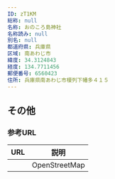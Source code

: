 ```yaml
---
ID: zT1KM
総称: null
名称: おのころ島神社
名称読み: null
別名: null
都道府県: 兵庫県
区域: 南あわじ市
緯度: 34.3124843
経度: 134.7711456
郵便番号: 6560423
住所: 兵庫県南あわじ市榎列下幡多４１５
---
```


## その他

### 参考URL

| URL | 説明          |
| --- | ------------- |
|     | OpenStreetMap |
